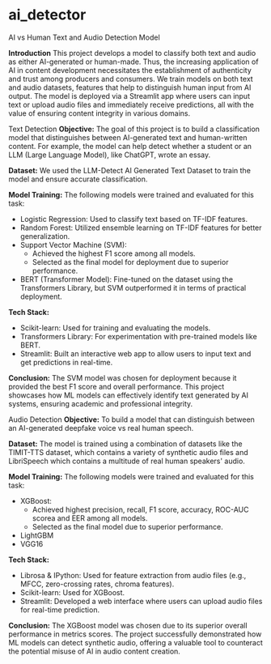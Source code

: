 # ai_detector
AI vs Human Text and Audio Detection Model 

**Introduction**
This project develops a model to classify both text and audio as either AI-generated or human-made. Thus, the increasing application of AI in content development necessitates the establishment of authenticity and trust among producers and consumers.
We train models on both text and audio datasets, features that help to distinguish human input from AI output. The model is deployed via a Streamlit app where users can input text or upload audio files and immediately receive predictions, all with the value of ensuring content integrity in various domains.


Text Detection
**Objective:**
The goal of this project is to build a classification model that distinguishes between AI-generated text and human-written content. For example, the model can help detect whether a student or an LLM (Large Language Model), like ChatGPT, wrote an essay.    

**Dataset:** 
We used the LLM-Detect AI Generated Text Dataset to train the model and ensure accurate classification.

**Model Training:**
The following models were trained and evaluated for this task:

- Logistic Regression: Used to classify text based on TF-IDF features.
- Random Forest: Utilized ensemble learning on TF-IDF features for better generalization.
- Support Vector Machine (SVM): 
  - Achieved the highest F1 score among all models.
  - Selected as the final model for deployment due to superior performance.  
- BERT (Transformer Model): Fine-tuned on the dataset using the Transformers Library, but SVM outperformed it in terms of practical deployment.

**Tech Stack:**
- Scikit-learn: Used for training and evaluating the models.  
- Transformers Library: For experimentation with pre-trained models like BERT.  
- Streamlit: Built an interactive web app to allow users to input text and get predictions in real-time.

**Conclusion:**
The SVM model was chosen for deployment because it provided the best F1 score and overall performance. This project showcases how ML models can effectively identify text generated by AI systems, ensuring academic and professional integrity.


Audio Detection
**Objective:**
To build a model that can distinguish between an AI-generated deepfake voice vs real human speech.

**Dataset:** 
The model is trained using a combination of datasets like the TIMIT-TTS dataset, which contains a variety of synthetic audio files and LibriSpeech which contains a multitude of real human speakers' audio.

**Model Training:**
The following models were trained and evaluated for this task:
- XGBoost:
  - Achieved highest precision, recall, F1 score, accuracy, ROC-AUC scorea and EER among all models.
  - Selected as the final model due to superior performance.
- LightGBM
- VGG16

**Tech Stack:**
- Librosa & IPython: Used for feature extraction from audio files (e.g., MFCC, zero-crossing rates, chroma features).
- Scikit-learn: Used for XGBoost.
- Streamlit: Developed a web interface where users can upload audio files for real-time prediction.

**Conclusion:**
The XGBoost model was chosen due to its superior overall performance in metrics scores. The project successfully demonstrated how ML models can detect synthetic audio, offering a valuable tool to counteract the potential misuse of AI in audio content creation.
